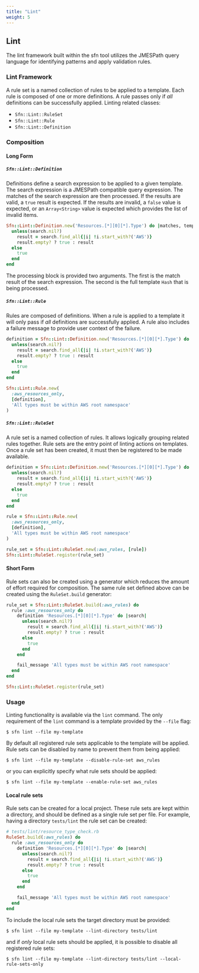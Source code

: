 ```yaml
---
title: "Lint"
weight: 5
---
```


## Lint

The lint framework built within the sfn tool utilizes the JMESPath query language
for identifying patterns and apply validation rules.

### Lint Framework

A rule set is a named collection of rules to be applied to a template. Each rule
is composed of one or more definitions. A rule passes only if _all_ definitions
can be successfully applied. Linting related classes:

* `Sfn::Lint::RuleSet`
* `Sfn::Lint::Rule`
* `Sfn::Lint::Definition`

### Composition

#### Long Form

##### `Sfn::Lint::Definition`

Definitions define a search expression to be applied to a given template. The search
expression is a JMESPath compatible query expression. The matches
of the search expression are then processed. If the results are valid, a `true` result
is expected. If the results are invalid, a `false` value is expected, or an `Array<String>`
value is expected which provides the list of invalid items.

~~~ruby
Sfn::Lint::Definition.new('Resources.[*][0][*].Type') do |matches, template|
  unless(search.nil?)
    result = search.find_all{|i| !i.start_with?('AWS')}
    result.empty? ? true : result
  else
    true
  end
end
~~~

The processing block is provided two arguments. The first is the match result of the
search expression. The second is the full template `Hash` that is being processed.

##### `Sfn::Lint::Rule`

Rules are composed of definitions. When a rule is applied to a template it will only
pass if _all_ definitions are successfully applied. A rule also includes a failure
message to provide user context of the failure.

~~~ruby
definition = Sfn::Lint::Definition.new('Resources.[*][0][*].Type') do |matches, template|
  unless(search.nil?)
    result = search.find_all{|i| !i.start_with?('AWS')}
    result.empty? ? true : result
  else
    true
  end
end

Sfn::Lint::Rule.new(
  :aws_resources_only,
  [definition],
  'All types must be within AWS root namespace'
)
~~~

##### `Sfn::Lint::RuleSet`

A rule set is a named collection of rules. It allows logically grouping related
rules together. Rule sets are the entry point of linting actions on templates. Once
a rule set has been created, it must then be registered to be made available.

~~~ruby
definition = Sfn::Lint::Definition.new('Resources.[*][0][*].Type') do |matches, template|
  unless(search.nil?)
    result = search.find_all{|i| !i.start_with?('AWS')}
    result.empty? ? true : result
  else
    true
  end
end

rule = Sfn::Lint::Rule.new(
  :aws_resources_only,
  [definition],
  'All types must be within AWS root namespace'
)

rule_set = Sfn::Lint::RuleSet.new(:aws_rules, [rule])
Sfn::Lint::RuleSet.register(rule_set)
~~~

#### Short Form

Rule sets can also be created using a generator which reduces the amount of effort required
for composition. The same rule set defined above can be created using the `RuleSet.build`
generator:

~~~ruby
rule_set = Sfn::Lint::RuleSet.build(:aws_rules) do
  rule :aws_resources_only do
    definition 'Resources.[*][0][*].Type' do |search|
      unless(search.nil?)
        result = search.find_all{|i| !i.start_with?('AWS')}
        result.empty? ? true : result
      else
        true
      end
    end

    fail_message 'All types must be within AWS root namespace'
  end
end

Sfn::Lint::RuleSet.register(rule_set)
~~~

### Usage

Linting functionality is available via the `lint` command. The only requirement of the `lint`
command is a template provided by the `--file` flag:

~~~
$ sfn lint --file my-template
~~~

By default all registered rule sets applicable to the template will be applied. Rule sets can
be disabled by name to prevent them from being applied:

~~~
$ sfn lint --file my-template --disable-rule-set aws_rules
~~~

or you can explicitly specify what rule sets should be applied:

~~~
$ sfn lint --file my-template --enable-rule-set aws_rules
~~~

#### Local rule sets

Rule sets can be created for a local project. These rule sets are kept within a directory, and
should be defined as a single rule set per file. For example, having a directory `tests/lint`
the rule set can be created:

~~~ruby
# tests/lint/resource_type_check.rb
RuleSet.build(:aws_rules) do
  rule :aws_resources_only do
    definition 'Resources.[*][0][*].Type' do |search|
      unless(search.nil?)
        result = search.find_all{|i| !i.start_with?('AWS')}
        result.empty? ? true : result
      else
        true
      end
    end

    fail_message 'All types must be within AWS root namespace'
  end
end
~~~

To include the local rule sets the target directory must be provided:

~~~
$ sfn lint --file my-template --lint-directory tests/lint
~~~

and if _only_ local rule sets should be applied, it is possible to disable all registered
rule sets:

~~~
$ sfn lint --file my-template --lint-directory tests/lint --local-rule-sets-only
~~~
